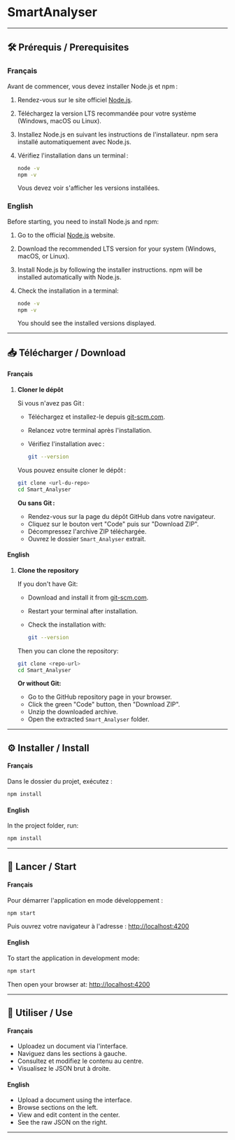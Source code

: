 # SmartAnalyser

---

## 🛠️ Prérequis / Prerequisites

### Français

Avant de commencer, vous devez installer Node.js et npm :

1. Rendez-vous sur le site officiel [Node.js](https://nodejs.org/).
2. Téléchargez la version LTS recommandée pour votre système (Windows, macOS ou Linux).
3. Installez Node.js en suivant les instructions de l'installateur. npm sera installé automatiquement avec Node.js.
4. Vérifiez l'installation dans un terminal :

   ```bash
   node -v
   npm -v
   ```

   Vous devez voir s'afficher les versions installées.

### English

Before starting, you need to install Node.js and npm:

1. Go to the official [Node.js](https://nodejs.org/) website.
2. Download the recommended LTS version for your system (Windows, macOS, or Linux).
3. Install Node.js by following the installer instructions. npm will be installed automatically with Node.js.
4. Check the installation in a terminal:

   ```bash
   node -v
   npm -v
   ```

   You should see the installed versions displayed.

---

## 📥 Télécharger / Download

#### Français

1. **Cloner le dépôt**

   Si vous n'avez pas Git :

   - Téléchargez et installez-le depuis [git-scm.com](https://git-scm.com/).
   - Relancez votre terminal après l'installation.
   - Vérifiez l'installation avec :

     ```bash
     git --version
     ```

   Vous pouvez ensuite cloner le dépôt :

   ```bash
   git clone <url-du-repo>
   cd Smart_Analyser
   ```

   **Ou sans Git :**

   - Rendez-vous sur la page du dépôt GitHub dans votre navigateur.
   - Cliquez sur le bouton vert "Code" puis sur "Download ZIP".
   - Décompressez l'archive ZIP téléchargée.
   - Ouvrez le dossier `Smart_Analyser` extrait.

#### English

1. **Clone the repository**

   If you don't have Git:

   - Download and install it from [git-scm.com](https://git-scm.com/).
   - Restart your terminal after installation.
   - Check the installation with:

     ```bash
     git --version
     ```

   Then you can clone the repository:

   ```bash
   git clone <repo-url>
   cd Smart_Analyser
   ```

   **Or without Git:**

   - Go to the GitHub repository page in your browser.
   - Click the green "Code" button, then "Download ZIP".
   - Unzip the downloaded archive.
   - Open the extracted `Smart_Analyser` folder.

---

## ⚙️ Installer / Install

#### Français

Dans le dossier du projet, exécutez :

```bash
npm install
```

#### English

In the project folder, run:

```bash
npm install
```

---

## 🚀 Lancer / Start

#### Français

Pour démarrer l'application en mode développement :

```bash
npm start
```

Puis ouvrez votre navigateur à l'adresse : [http://localhost:4200](http://localhost:4200)

#### English

To start the application in development mode:

```bash
npm start
```

Then open your browser at: [http://localhost:4200](http://localhost:4200)

---

## 📝 Utiliser / Use

#### Français

- Uploadez un document via l'interface.
- Naviguez dans les sections à gauche.
- Consultez et modifiez le contenu au centre.
- Visualisez le JSON brut à droite.

#### English

- Upload a document using the interface.
- Browse sections on the left.
- View and edit content in the center.
- See the raw JSON on the right.

---
